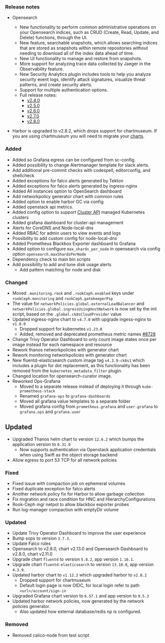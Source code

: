### Release notes
- Opensearch
  - New functionality to perform common administrative operations on your Opensearch indices, such as CRUD (Create, Read, Update, and Delete) functions, through the UI.
  - New feature, searchable snapshots, which allows searching indices that are stored as snapshots within remote repositories without needing to download all of the index data ahead of time.
  - New UI functionality to manage and restore from snapshots.
  - More support for analyzing trace data collected by Jaeger in the Observability feature.
  - New Security Analytics plugin includes tools to help you analyze security event logs, identify attack signatures, visualize threat patterns, and create security alerts.
  - Support for multiple authentication options.
  - Full release notes:
    - [v2.4.0](https://github.com/opensearch-project/opensearch-build/blob/main/release-notes/opensearch-release-notes-2.4.0.md)
    - [v2.5.0](https://github.com/opensearch-project/opensearch-build/blob/main/release-notes/opensearch-release-notes-2.5.0.md)
    - [v2.6.0](https://github.com/opensearch-project/opensearch-build/blob/main/release-notes/opensearch-release-notes-2.6.0.md)
    - [v2.7.0](https://github.com/opensearch-project/opensearch-build/blob/main/release-notes/opensearch-release-notes-2.7.0.md)
    - [v2.8.0](https://github.com/opensearch-project/opensearch-build/blob/main/release-notes/opensearch-release-notes-2.8.0.md)


- Harbor is upgraded to v2.8.2, which drops support for chartmuseum. If you are using chartmuseum you will need to migrate your [charts](https://github.com/goharbor/harbor/wiki/Migrate-helm-chart-to-oci-registry-in-Harbor).


### Added

- Added so Grafana egress can be configured from sc-config.
- Added possibility to change Alertmanager template for slack alerts.
- Add additional pre-commit checks with codespell, editorconfig, and shellcheck
- Added exceptions for falco alerts generated by Tekton
- Added exceptions for falco alerts generated by ingress-nginx
- Added All instances option to OpenSearch dashboard
- Add networkpolicy generator chart with common rules
- Added option to enable harbor GC via config
- Added openstack api metrics.
- Added config option to support [Cluster API](https://cluster-api.sigs.k8s.io/) managed Kubernetes clusters
- Added grafana dashboard for cluster-api management
- Alerts for CoreDNS and Node-local-dns
- Added RBAC for admin users to view events and logs
- Possibility to add custom config for node-local-dns
- Added Prometheus Blackbox Exporter dashboard to Grafana
- Added option to configure `max_shards_per_node` in opensearch via config option `opensearch.maxShardsPerNode`
- Dependency check to main bin scripts
- Add possibility to add and tune disk usage alerts
  - Add pattern matching for node and disk

### Changed

- Moved `.monitoring.rook` and `.rookCeph.enabled` keys under `rookCeph.monitoring` and `rookCeph.gatekeeperPsp`
- The value for `networkPolicies.global.externalLoadBalancer` and `networkPolicies.global.ingressUsingHostNetwork` is now set by the init script, based on the `.global.ck8sCloudProvider` value
- Updated ingress-nginx chart to `v4.7.0` with upgrade ingess-nginx to `v1.8.0`
  - Dropped support for kubernetes `v1.23.0`
  - Added, removed and deprecated prometheus metric names [#8728](https://github.com/kubernetes/ingress-nginx/pull/8728)
- Change Trivy Operator Dashboard to only count image states once per image instead for each namespace and resource
- Rework thanos networkpolicies with generator chart
- Rework monitoring networkpolicies with generator chart
- New fluentd-elasticsearch custom image tag `v4.3.9-ck8s1` which includes a plugin for dot replacement, as this functionality has been removed from the `kubernetes_metadata_filter` plugin.
- Changed location for opensearch-curator image.
- Reworked Ops-Grafana
  - Moved to a separate release instead of deploying it through `kube-prometheus-stack`
  - Renamed `grafana-ops` to `grafana-dashboards`
  - Moved all grafana value templates to a separate folder
  - Moved grafana config from `prometheus.grafana` and `user.grafana` to `grafana.ops` and `grafana.user`

## Updated

- Upgraded Thanos helm chart to version `12.6.2` which bumps the application version to `0.31.0`
    - Now supports authentication via Openstack application credentials when using Swift as the object storage backend
- Allow egress to port 53 TCP for all network policies

### Fixed

- Fixed issue with compaction job on ephemeral volumes
- Fixed duplicate exception for falco alerts
- Another network policy fix for Harbor to allow garbage collection
- Fix migration and race condition for HNC and HierarchyConfigurations
- Rook-Ceph mgr netpol to allow blackbox exporter probes
- Run log-manager compaction with emptyDir volume

### Updated

- Update Trivy Operator Dashboard to improve the user experience
- Bump sops to version `3.7.3`.
- Update Falco rules
- Opensearch to v2.8.0, chart v2.13.0 and Opensearch Dashboard to v2.8.0, chart v2.11.0
- Upgrade chart `fluentd` to version `5.8.2`, app version `1.16.1`.
- Upgrade chart `fluentd-elasticsearch` to version `13.10.0`, app version `4.3.9`.
- Updated harbor chart to `v1.12.2` which upgraded harbor to `v2.8.2`
  - Dropped support for chartmuseum
  - Default login page is now OIDC, for local login refer to path `<url>/account/sign-in`
- Upgraded Grafana chart version to `6.57.1` and app version to `9.5.3`
- Updated harbor network policies, now generated by the network policies generator.
  - Also updated how external database/redis np is configured.

### Removed

- Removed calico-node from test script
